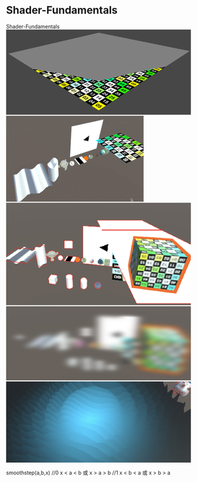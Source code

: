 # Shader-Fundamentals
Shader-Fundamentals
![image](https://github.com/MashiroShina/Shader-Fundamentals/blob/master/aniso-mip.png)
![image](https://github.com/MashiroShina/Shader-Fundamentals/blob/master/Fund.gif)
![image](https://github.com/MashiroShina/Shader-Fundamentals/blob/master/outlineAndDepth.png)
![image](https://github.com/MashiroShina/Shader-Fundamentals/blob/master/blur.png)
![image](https://github.com/MashiroShina/Shader-Fundamentals/blob/master/wave.png)

smoothstep(a,b,x)
//0	x < a < b 或 x > a > b
//1	x < b < a 或 x > b > a
